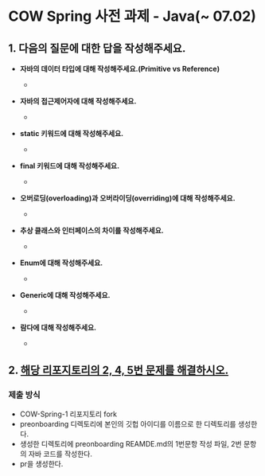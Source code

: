 # COW Spring 사전 과제 - Java(~ 07.02)

## 1. 다음의 질문에 대한 답을 작성해주세요.

- **자바의 데이터 타입에 대해 작성해주세요.(Primitive vs Reference)**
  - >

- **자바의 접근제어자에 대해 작성해주세요.**
  - >

- **static 키워드에 대해 작성해주세요.**
  - >

- **final 키워드에 대해 작성해주세요.**
  - >

- **오버로딩(overloading)과 오버라이딩(overriding)에 대해 작성해주세요.**
  - >

- **추상 클래스와 인터페이스의 차이를 작성해주세요.**
  - >

- **Enum에 대해 작성해주세요.**
  - >

- **Generic에 대해 작성해주세요.**
  - >

- **람다에 대해 작성해주세요.**
  - >

## 2. [해당 리포지토리의 2, 4, 5번 문제를 해결하시오.](https://github.com/woowacourse-precourse/java-onboarding)

### 제출 방식
- COW-Spring-1 리포지토리 fork
- preonboarding 디렉토리에 본인의 깃헙 아이디를 이름으로 한 디렉토리를 생성한다.
- 생성한 디렉토리에 preonboarding REAMDE.md의 1번문항 작성 파일, 2번 문항의 자바 코드를 작성한다.
- pr을 생성한다.
